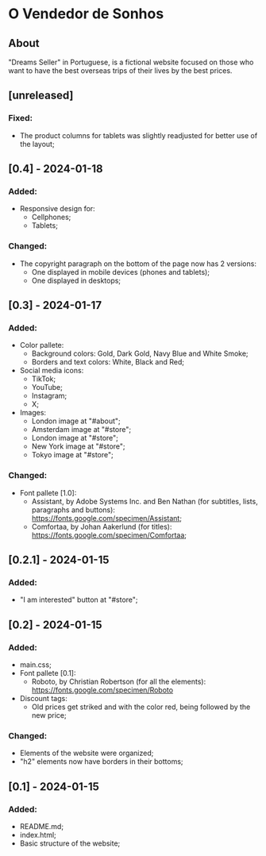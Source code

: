 # O Vendedor de Sonhos

## About

"Dreams Seller" in Portuguese, is a fictional website focused on those who want to have the best overseas trips of their lives by the best prices.

## [unreleased]

### Fixed:

- The product columns for tablets was slightly readjusted for better use of the layout;

## [0.4] - 2024-01-18

### Added:

- Responsive design for:
  - Cellphones;
  - Tablets;

### Changed:

- The copyright paragraph on the bottom of the page now has 2 versions:
  - One displayed in mobile devices (phones and tablets);
  - One displayed in desktops;

## [0.3] - 2024-01-17

### Added:

- Color pallete: 
  - Background colors: Gold, Dark Gold, Navy Blue and White Smoke;
  - Borders and text colors: White, Black and Red;
- Social media icons:
  - TikTok;
  - YouTube;
  - Instagram;
  - X;
- Images:
  - London image at "#about";
  - Amsterdam image at "#store";
  - London image at "#store";
  - New York image at "#store";
  - Tokyo image at "#store";

### Changed:

- Font pallete [1.0]:
  - Assistant, by Adobe Systems Inc. and Ben Nathan (for subtitles, lists, paragraphs and buttons): https://fonts.google.com/specimen/Assistant;
  - Comfortaa, by Johan Aakerlund (for titles): https://fonts.google.com/specimen/Comfortaa;

## [0.2.1] - 2024-01-15

### Added:
- "I am interested" button at "#store";

## [0.2] - 2024-01-15

### Added:

- main.css;
- Font pallete [0.1]: 
  - Roboto, by Christian Robertson (for all the elements): https://fonts.google.com/specimen/Roboto
- Discount tags: 
  - Old prices get striked and with the color red, being followed by the new price; 

### Changed:

- Elements of the website were organized;
- "h2" elements now have borders in their bottoms;

## [0.1] - 2024-01-15

### Added:

- README.md;
- index.html;
- Basic structure of the website;